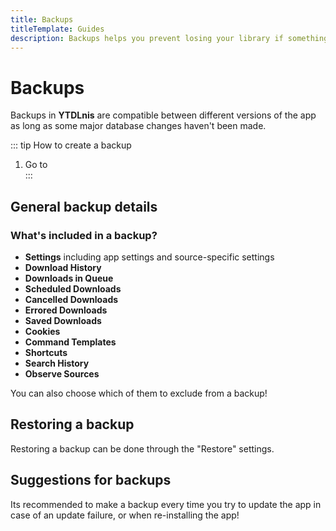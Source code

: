 ```yaml
---
title: Backups
titleTemplate: Guides
description: Backups helps you prevent losing your library if something happens.
---
```


# Backups

Backups in **YTDLnis** are compatible between different versions of the app as long as some major database changes haven't been made.

::: tip How to create a backup
1. Go to <nav to="backup">
:::

## General backup details

### What's included in a backup?
- **Settings** including app settings and source-specific settings
- **Download History**
- **Downloads in Queue**
- **Scheduled Downloads**
- **Cancelled Downloads**
- **Errored Downloads**
- **Saved Downloads**
- **Cookies** 
- **Command Templates** 
- **Shortcuts** 
- **Search History** 
- **Observe Sources** 

You can also choose which of them to exclude from a backup!

## Restoring a backup
Restoring a backup can be done through the "Restore" settings.

## Suggestions for backups

Its recommended to make a backup every time you try to update the app in case of an update failure, or when re-installing the app!
